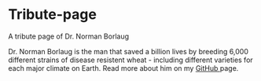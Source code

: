 # Tribute-page
A tribute page of Dr. Norman Borlaug

Dr. Norman Borlaug is the man that saved a billion lives by breeding 6,000 different strains of disease resistent wheat - including different varieties for each major climate on Earth.
Read more about him on my <a href="https://moerayo.github.io/tribute-page/Tribute page of Dr. Norman Borlaug/index.html"> GitHub </a> page.
